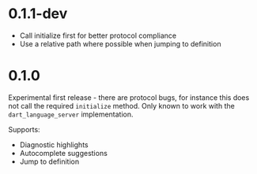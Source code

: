 # 0.1.1-dev

- Call initialize first for better protocol compliance
- Use a relative path where possible when jumping to definition

# 0.1.0

Experimental first release - there are protocol bugs, for instance this does not
call the required `initialize` method. Only known to work with the
`dart_language_server` implementation.

Supports:
- Diagnostic highlights
- Autocomplete suggestions
- Jump to definition
